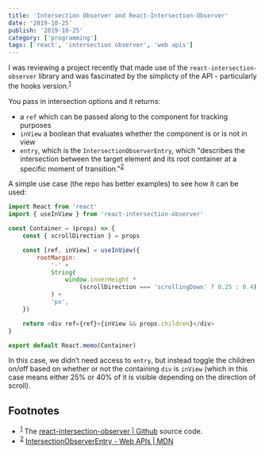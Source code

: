 ```yaml
---
title: 'Intersection Observer and React-Intersection-Observer'
date: '2019-10-25'
publish: '2019-10-25'
category: ['programming']
tags: ['react', 'intersection observer', 'web apis']
---
```


I was reviewing a project recently that made use of the `react-intersection-observer` library and was fascinated by the simplicty of the API - particularly the hooks version.<sup>[1](#footnotes)</sup><a id="fn1"></a>

You pass in intersection options and it returns:

-   a `ref` which can be passed along to the component for tracking purposes
-   `inView` a boolean that evaluates whether the component is or is not in view
-   `entry`, which is the `IntersectionObserverEntry`, which "describes the intersection between the target element and its root container at a specific moment of transition."<sup>[2](#footnotes)</sup><a id="fn2"></a>

A simple use case (the repo has better examples) to see how it can be used:

```javascript
import React from 'react'
import { useInView } from 'react-intersection-observer'

const Container = (props) => {
    const { scrollDirection } = props

    const [ref, inView] = useInView({
        rootMargin:
            '-' +
            String(
                window.innerHeight *
                    (scrollDirection === 'scrollingDown' ? 0.25 : 0.4)
            ) +
            'px',
    })

    return <div ref={ref}>{inView && props.children}</div>
}

export default React.memo(Container)
```

In this case, we didn’t need access to `entry`, but instead toggle the children on/off based on whether or not the containing `div` is `inView` (which in this case means either 25% or 40% of it is visible depending on the direction of scroll).

## Footnotes

-   <sup>[1](#fn1)</sup> The [react-intersection-observer | Github](https://github.com/thebuilder/react-intersection-observer) source code.
-   <sup>[2](#fn2)</sup> [IntersectionObserverEntry - Web APIs | MDN](https://developer.mozilla.org/en-US/docs/Web/API/IntersectionObserverEntry)
